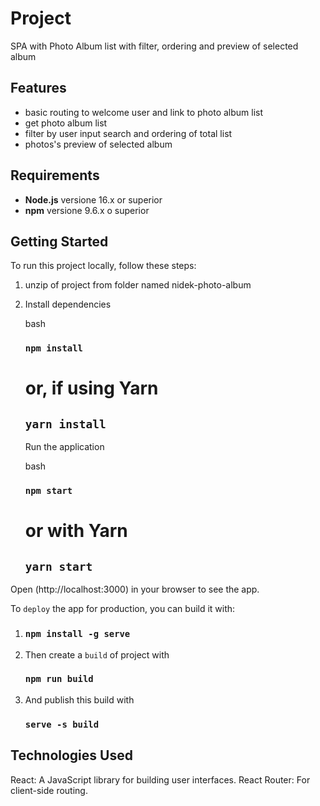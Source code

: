 # Project

SPA with Photo Album list with filter, ordering and preview of selected album

## Features

- basic routing to welcome user and link to photo album list
- get photo album list
- filter by user input search and ordering of total list
- photos's preview of selected album

## Requirements

- **Node.js** versione 16.x or superior
- **npm** versione 9.6.x o superior

## Getting Started

To run this project locally, follow these steps:

1. unzip of project from folder named nidek-photo-album
2. Install dependencies

   bash

   ### `npm install`

   # or, if using Yarn

   ## `yarn install`

   Run the application

   bash

   ### `npm start`

   # or with Yarn

   ## `yarn start`

Open (http://localhost:3000) in your browser to see the app.

To `deploy` the app for production, you can build it with:

1.  ### `npm install -g serve`

2.  Then create a `build` of project with

    ### `npm run build`

3.  And publish this build with
    ### `serve -s build`

## Technologies Used

React: A JavaScript library for building user interfaces.
React Router: For client-side routing.
